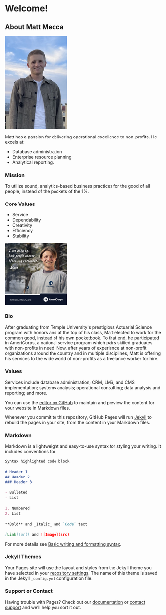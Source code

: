 # Welcome!

## About Matt Mecca

<img src="IMG_0851.JPG" alt="photo of Matt" width="200"/>

Matt has a passion for delivering operational excellence to non-profits. He excels at:
- Database administration
- Enterprise resource planning
- Analytical reporting.

### Mission
To utilize sound, analytics-based business practices for the good of all people, instead of the pockets of the 1%.

### Core Values
- Service
- Dependability
- Creativity
- Efficiency
- Stability

<img src="AmeriCorpsRecruitmentMatt1080x1080050421v1.jpg" alt="AmeriCorps recruitment feature" width="200"/>

### Bio
After graduating from Temple University's prestigious Actuarial Science program with honors and at the top of his class, Matt elected to work for the common good, instead of his own pocketbook. To that end, he participated in AmeriCorps, a national service program which pairs skilled graduates with non-profits in need. Now, after years of experience at non-profit organizations around the country and in multiple disciplines, Matt is offering his services to the wide world of non-profits as a freelance worker for hire. 

### Values

Services include database administration; CRM, LMS, and CMS implementation; systems analysis; operational consulting; data analysis and reporting; and more.



You can use the [editor on GitHub](https://github.com/mattmeccadata/MattMeccaData/edit/main/README.md) to maintain and preview the content for your website in Markdown files.

Whenever you commit to this repository, GitHub Pages will run [Jekyll](https://jekyllrb.com/) to rebuild the pages in your site, from the content in your Markdown files.

### Markdown

Markdown is a lightweight and easy-to-use syntax for styling your writing. It includes conventions for

```markdown
Syntax highlighted code block

# Header 1
## Header 2
### Header 3

- Bulleted
- List

1. Numbered
2. List

**Bold** and _Italic_ and `Code` text

[Link](url) and ![Image](src)
```

For more details see [Basic writing and formatting syntax](https://docs.github.com/en/github/writing-on-github/getting-started-with-writing-and-formatting-on-github/basic-writing-and-formatting-syntax).

### Jekyll Themes

Your Pages site will use the layout and styles from the Jekyll theme you have selected in your [repository settings](https://github.com/mattmeccadata/MattMeccaData/settings/pages). The name of this theme is saved in the Jekyll `_config.yml` configuration file.

### Support or Contact

Having trouble with Pages? Check out our [documentation](https://docs.github.com/categories/github-pages-basics/) or [contact support](https://support.github.com/contact) and we’ll help you sort it out.
